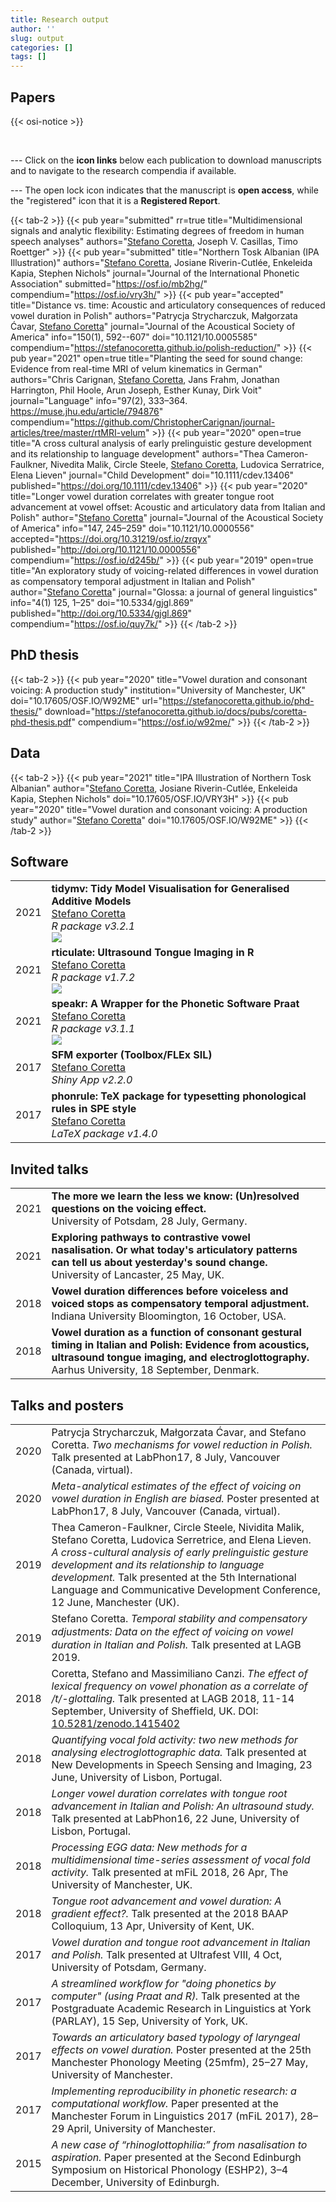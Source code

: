 ```yaml
---
title: Research output
author: ''
slug: output
categories: []
tags: []
---
```


## Papers

{{< osi-notice >}}

<br>

<i class="fa fa fa-info-circle fa-lg accent-red"></i> --- Click on the <b>icon links</b> below each publication to download manuscripts and to navigate to the research compendia if available. 

<i class="fa fa fa-info-circle fa-lg accent-red"></i> --- The open lock icon <i class="fa fa fa-unlock-alt"></i> indicates that the manuscript is <b>open access</b>, while the "registered" icon <i class="far fa-registered"></i> that it is a <b>Registered Report</b>.

{{< tab-2 >}}
{{< pub year="submitted"
  rr=true
  title="Multidimensional signals and analytic flexibility: Estimating degrees of freedom in human speech analyses"
  authors="<u>Stefano Coretta</u>, Joseph V. Casillas, Timo Roettger" >}}
{{< pub year="submitted"
  title="Northern Tosk Albanian (IPA Illustration)"
  authors="<u>Stefano Coretta</u>, Josiane Riverin-Cutlée, Enkeleida Kapia, Stephen Nichols"
  journal="Journal of the International Phonetic Association"
  submitted="https://osf.io/mb2hg/"
  compendium="https://osf.io/vry3h/" >}}
{{< pub year="accepted"
  title="Distance vs. time: Acoustic and articulatory consequences of reduced vowel duration in Polish"
  authors="Patrycja Strycharczuk, Małgorzata Ćavar, <u>Stefano Coretta</u>"
  journal="Journal of the Acoustical Society of America"
  info="150(1), 592--607"
  doi="10.1121/10.0005585"
  compendium="https://stefanocoretta.github.io/polish-reduction/" >}}
{{< pub year="2021"
  open=true
  title="Planting the seed for sound change: Evidence from real-time MRI of velum kinematics in German"
  authors="Chris Carignan, <u>Stefano Coretta</u>, Jans Frahm, Jonathan Harrington, Phil Hoole, Arun Joseph, Esther Kunay, Dirk Voit"
  journal="Language"
  info="97(2), 333–364. https://muse.jhu.edu/article/794876"
  compendium="https://github.com/ChristopherCarignan/journal-articles/tree/master/rtMRI-velum" >}}
{{< pub year="2020"
  open=true
  title="A cross cultural analysis of early prelinguistic gesture development and its relationship to language development"
  authors="Thea Cameron-Faulkner, Nivedita Malik, Circle Steele, <u>Stefano Coretta</u>, Ludovica Serratrice, Elena Lieven"
  journal="Child Development"
  doi="10.1111/cdev.13406"
  published="https://doi.org/10.1111/cdev.13406" >}}
{{< pub year="2020"
  title="Longer vowel duration correlates with greater tongue root advancement at vowel offset: Acoustic and articulatory data from Italian and Polish"
  author="<u>Stefano Coretta</u>"
  journal="Journal of the Acoustical Society of America"
  info="147, 245–259"
  doi="10.1121/10.0000556"
  accepted="https://doi.org/10.31219/osf.io/zrqyx"
  published="http://doi.org/10.1121/10.0000556"
  compendium="https://osf.io/d245b/" >}}
{{< pub year="2019"
  open=true
  title="An exploratory study of voicing-related differences in vowel duration as compensatory temporal adjustment in Italian and Polish"
  author="<u>Stefano Coretta</u>"
  journal="Glossa: a journal of general linguistics"
  info="4(1) 125, 1–25"
  doi="10.5334/gjgl.869"
  published="http://doi.org/10.5334/gjgl.869"
  compendium="https://osf.io/quy7k/" >}}
{{< /tab-2 >}}

## PhD thesis

{{< tab-2 >}}
{{< pub year="2020"
  title="Vowel duration and consonant voicing: A production study"
  institution="University of Manchester, UK"
  doi="10.17605/OSF.IO/W92ME"
  url="https://stefanocoretta.github.io/phd-thesis/"
  download="https://stefanocoretta.github.io/docs/pubs/coretta-phd-thesis.pdf"
  compendium="https://osf.io/w92me/" >}}
{{< /tab-2 >}}

## Data

{{< tab-2 >}}
{{< pub year="2021"
  title="IPA Illustration of Northern Tosk Albanian"
  author="<u>Stefano Coretta</u>, Josiane Riverin-Cutlée, Enkeleida Kapia, Stephen Nichols"
  doi="10.17605/OSF.IO/VRY3H" >}}
{{< pub year="2020"
  title="Vowel duration and consonant voicing: A production study"
  author="<u>Stefano Coretta</u>"
  doi="10.17605/OSF.IO/W92ME" >}}
{{< /tab-2 >}}

## Software

| | | |
---|---|:---:
2021 | <b>tidymv: Tidy Model Visualisation for Generalised Additive Models</b><br><u>Stefano Coretta</u><br><em>R package v3.2.1<em><br>[![](https://img.shields.io/badge/doi-10.5281/zenodo.1343882-850000.svg)](https://doi.org/10.5281/zenodo.1343882) | <a class="fa fa-external-link-square-alt fa-lg" href="https://stefanocoretta.github.io/tidymv/" target="_blank"></a> <a class="fa fa-github-alt fa-lg" href="https://github.com/stefanocoretta/tidymv" target="_blank"><i ></i></a>
2021 | <b>rticulate: Ultrasound Tongue Imaging in R</b><br><u>Stefano Coretta</u><br><em>R package v1.7.2<em><br>[![](https://img.shields.io/badge/doi-10.5281/zenodo.1469038-850000.svg)](https://doi.org/10.5281/zenodo.1469038) | <a class="fa fa-external-link-square-alt fa-lg" href="https://stefanocoretta.github.io/rticulate/" target="_blank"></a> <a class="fa fa-github-alt fa-lg" href="https://github.com/stefanocoretta/rticulate" target="_blank"></a>
2021 | <b>speakr:  A Wrapper for the Phonetic Software Praat</b><br><u>Stefano Coretta</u><br><em>R package v3.1.1<em><br>[![](https://img.shields.io/badge/doi-10.5281/zenodo.4014768-850000.svg)](https://doi.org/10.5281/zenodo.4014768) | <a class="fa fa-external-link-square-alt fa-lg" href="https://stefanocoretta.github.io/speakr/" target="_blank"></a> <a class="fa fa-github-alt fa-lg" href="https://github.com/stefanocoretta/speakr" target="_blank"></a>
2017 | <b>SFM exporter (Toolbox/FLEx SIL)</b><br><u>Stefano Coretta</u><br><em>Shiny App v2.2.0<em> | <a href="https://stefanocoretta.shinyapps.io/sfm-exporter/" target="_blank"><i class="fa fa-external-link-square-alt fa-lg"></i></a> <a class="fa fa-github-alt fa-lg" href="https://github.com/stefanocoretta/sfm-exporter" target="_blank"></a>
2017 | <b>phonrule: TeX package for typesetting phonological rules in SPE style</b><br><u>Stefano Coretta</u><br><em>LaTeX package v1.4.0<em> | <a class="fa fa-external-link-square-alt fa-lg" href="https://stefanocoretta.shinyapps.io/sfm-exporter/" target="_blank"></a> <a class="fa fa-github-alt fa-lg" href="https://github.com/stefanocoretta/phonrule" target="_blank"></a>


## Invited talks

| | | |
---|---|:---:
2021 | <b>The more we learn the less we know: (Un)resolved questions on the voicing effect.</b><br>University of Potsdam, 28 July, Germany. | <a href="https://stefanocoretta.github.io/2021-potsdam/" target="_blank"><i class="fa fa-cloud-download-alt"></i></a>
2021 | <b>Exploring pathways to contrastive vowel nasalisation. Or what today's articulatory patterns can tell us about yesterday's sound change.</b><br>University of Lancaster, 25 May, UK. | <a href="https://stefanocoretta.github.io/2021-lancaster" target="_blank"><i class="fa fa-cloud-download-alt"></i></a>
2018 | <b>Vowel duration differences before voiceless and voiced stops as compensatory temporal adjustment.</b><br>Indiana University Bloomington, 16 October, USA. | 
2018 | <b>Vowel duration as a function of consonant gestural timing in Italian and Polish: Evidence from acoustics, ultrasound tongue imaging, and electroglottography.</b> <br>Aarhus University, 18 September, Denmark. |


## Talks and posters

<table>
  <tr>
    <td>2020</td>
    <td>Patrycja Strycharczuk, Małgorzata Ćavar, and Stefano Coretta. <em>Two mechanisms for vowel reduction in Polish.</em> Talk presented at LabPhon17, 8 July, Vancouver (Canada, virtual).</td>
  </tr>
  <tr>
    <td>2020</td>
    <td><em>Meta-analytical estimates of the effect of voicing on vowel duration in English are biased.</em> Poster presented at LabPhon17, 8 July, Vancouver (Canada, virtual).<br><a class="osi" href=https://github.com/stefanocoretta/2020-labphon target="_blank"><span class="osi-compendium"></span></a></td>
  </tr>
  <tr>
    <td>2019</td>
    <td>Thea Cameron-Faulkner, Circle Steele, Nividita Malik, Stefano Coretta, Ludovica Serretrice, and Elena Lieven. <em>A cross-cultural analysis of early prelinguistic gesture development and its relationship to language development.</em> Talk presented at the 5th International Language and Communicative Development Conference, 12 June, Manchester (UK).</td>
  </tr>
  <tr>
    <td>2019</td>
    <td>Stefano Coretta. <em>Temporal stability and compensatory adjustments: Data on the eﬀect of voicing on vowel duration in Italian and Polish.</em> Talk presented at LAGB 2019.<br><a href="https://stefanocoretta.github.io/docs/pubs/2019-LAGB.pdf" target="_blank"><i class="fa fa-cloud-download-alt"></i></a></td>
  </tr>
  <tr>
    <td>2018</td>
    <td>Coretta, Stefano and Massimiliano Canzi. <em>The effect of lexical frequency on vowel phonation as a correlate of /t/-glottaling.</em> Talk presented at LAGB 2018, 11-14 September, University of Sheffield, UK. DOI: <a href="http://doi.org/10.5281/zenodo.1415402" target="_blank">10.5281/zenodo.1415402</a><br><a href=https://github.com/stefanocoretta/2018-lagb/raw/master/presentation.pdf target="_blank"><i class="fa fa-cloud-download-alt"></i></a> <a class="osi" href=https://github.com/stefanocoretta/2018-lagb target="_blank"><span class="osi-compendium"></span></a></td>
  </tr>
  <tr>
    <td>2018</td>
    <td><em>Quantifying vocal fold activity: two new methods for analysing electroglottographic data.</em> Talk presented at New Developments in Speech Sensing and Imaging, 23 June, University of Lisbon, Portugal.<br><a href="https://stefanocoretta.github.io/docs/pubs/2018-labphon-satellite.pdf" target="_blank"><i class="fa fa-cloud-download-alt"></i></a> <a class="osi" href="https://osf.io/zvcgb/" target="_blank"><span class="osi-compendium"></span></a></td>
  </tr>
  <tr>
    <td>2018</td>
    <td><em>Longer vowel duration correlates with tongue root advancement in Italian and Polish: An ultrasound study.</em> Talk presented at LabPhon16, 22 June, University of Lisbon, Portugal.<br><a href="https://stefanocoretta.github.io/docs/pubs/2018-labphon.pdf" target="_blank"><i class="fa fa-cloud-download-alt"></i></a> <a class="osi" href="https://github.com/stefanocoretta/2018-labphon" target="_blank"><span class="osi-compendium"></span></a></td>
  </tr>
  <tr>
    <td>2018</td>
    <td><em>Processing EGG data: New methods for a multidimensional time-series assessment of vocal fold activity.</em> Talk presented at mFiL 2018, 26 Apr, The University of Manchester, UK.</td>
  </tr>
  <tr>
    <td>2018</td>
    <td><em>Tongue root advancement and vowel duration: A gradient effect?.</em> Talk presented at the 2018 BAAP Colloquium, 13 Apr, University of Kent, UK.<br><a href="https://stefanocoretta.github.io/docs/pubs/2018-baap.pdf" target="_blank"><i class="fa fa-cloud-download-alt"></i></a> <a class="osi" href="https://github.com/stefanocoretta/2018-baap" target="_blank"><span class="osi-compendium"></span></a></td>
  </tr>
  <tr>
    <td>2017</td>
    <td><em>Vowel duration and tongue root advancement in Italian and Polish.</em> Talk presented at Ultrafest VIII, 4 Oct, University of Potsdam, Germany.<br><a href="https://stefanocoretta.github.io/docs/pubs/2017-ultrafest.pdf" target="_blank"><i class="fa fa-cloud-download-alt"></i></a> <a class="osi" href="https://github.com/stefanocoretta/2017-ultrafest" target="_blank"><span class="osi-compendium"></span></a></td>
  </tr>
  <tr>
    <td>2017</td>
    <td><em>A streamlined workflow for "doing phonetics by computer" (using Praat and R).</em> Talk presented at the Postgraduate Academic Research in Linguistics at York (PARLAY), 15 Sep, University of York, UK.<br><a href="https://stefanocoretta.github.io/docs/pubs/2017-parlay.pdf" target="_blank"><i class="fa fa-cloud-download-alt"></i></a> <a class="osi" href="https://github.com/stefanocoretta/speakr-demo" target="_blank"><span class="osi-compendium"></span></a></td>
  </tr>
  <tr>
    <td>2017</td>
    <td><em>Towards an articulatory based typology of laryngeal effects on vowel duration.</em> Poster presented at the 25th Manchester Phonology Meeting (25mfm), 25–27 May, University of Manchester.<br><a href="https://stefanocoretta.github.io/docs/pubs/2017-mfm.pdf" target="_blank"><i class="fa fa-cloud-download-alt"></i></a> <a class="osi" href="https://github.com/stefanocoretta/ma-thesis-york" target="_blank"><span class="osi-compendium"></span></a></td>
  </tr>
  <tr>
    <td>2017</td>
    <td><em>Implementing reproducibility in phonetic research: a computational workflow.</em> Paper presented at the Manchester Forum in Linguistics 2017 (mFiL 2017), 28–29 April, University of Manchester.<br><a href="https://stefanocoretta.github.io/docs/pubs/2017-mfil.pdf" target="_blank"><i class="fa fa-cloud-download-alt"></i></a> <a class="osi" href="https://github.com/stefanocoretta/reproducible-phonetics" target="_blank"><span class="osi-compendium"></span></a></td>
  </tr>
  <tr>
    <td>2015</td>
    <td><em>A new case of “rhinoglottophilia:” from nasalisation to aspiration.</em> Paper presented at the Second Edinburgh Symposium on Historical Phonology (ESHP2), 3–4 December, University of Edinburgh.<br><a href="https://stefanocoretta.github.io/docs/pubs/2015-eshp.pdf" target="_blank"><i class="fa fa-cloud-download-alt"></i></a></td>
  </tr>
</table>

